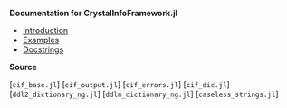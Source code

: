 **Documentation for CrystalInfoFramework.jl**

* [Introduction](README.md)
* [Examples](docs/examples.md)
* [Docstrings](docstrings.md)

**Source**

[`cif_base.jl`]
[`cif_output.jl`]
[`cif_errors.jl`]
[`cif_dic.jl`]
[`ddl2_dictionary_ng.jl`]
[`ddlm_dictionary_ng.jl`]
[`caseless_strings.jl`]
